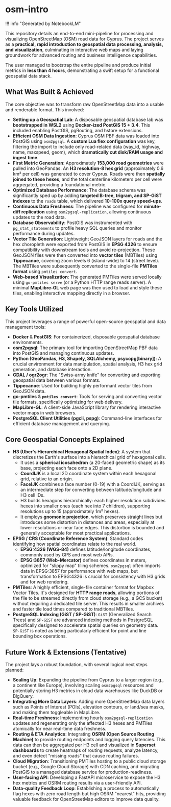 # osm-intro

!!! info "Generated by NotebookLM"

This repository details an end-to-end mini-pipeline for processing and visualizing OpenStreetMap (OSM) road data for Cyprus. The project serves as a **practical, rapid introduction to geospatial data processing, analysis, and visualization**, culminating in interactive web maps and laying groundwork for advanced routing and business intelligence capabilities.

The user managed to bootstrap the entire pipeline and produce initial metrics in **less than 4 hours**, demonstrating a swift setup for a functional geospatial data stack.

## What Was Built & Achieved

The core objective was to transform raw OpenStreetMap data into a usable and renderable format. This involved:

*   **Setting up a Geospatial Lab**: A disposable geospatial database lab was **bootstrapped in WSL2** using **Docker-ized PostGIS 15 + 3.4**. This included enabling PostGIS, pgRouting, and hstore extensions.
*   **Efficient OSM Data Ingestion**: Cyprus OSM PBF data was loaded into PostGIS using `osm2pgsql`. A **custom Lua flex configuration** was key, filtering the import to include only road-related data (way_id, highway, name, maxspeed, geom), which **dramatically cut disk/RAM usage and ingest time**.
*   **First Metric Generation**: Approximately **153,000 road geometries** were pulled into GeoPandas. An **H3 resolution-8 hex grid** (approximately 0.6 km² per cell) was generated to cover Cyprus. Roads were then **spatially joined to these hexes**, and the total centerline kilometers per cell were aggregated, providing a foundational metric.
*   **Optimized Database Performance**: The database schema was significantly sped up by adding **targeted B-tree, trigram, and SP-GiST indexes** to the `roads` table, which delivered **10-100x query speed-ups**.
*   **Continuous Data Freshness**: The pipeline was configured for **minute-diff replication** using `osm2pgsql-replication`, allowing continuous updates to the road data.
*   **Database Observability**: PostGIS was instrumented with `pg_stat_statements` to profile heavy SQL queries and monitor performance during updates.
*   **Vector Tile Generation**: Lightweight GeoJSON layers for roads and the hex choropleth were exported from PostGIS in **EPSG 4326** to ensure compatibility with downstream tools and avoid re-projection. These GeoJSON files were then converted into **vector tiles** (MBTiles) using **Tippecanoe**, covering zoom levels 6 (island-wide) to 14 (street level). The MBTiles were subsequently converted to the single-file **PMTiles format** using `pmtiles convert`.
*   **Web-based Visualization**: The generated PMTiles were served locally using `go-pmtiles serve` (or a Python HTTP range reads server). A minimal **MapLibre-GL** web page was then used to load and style these tiles, enabling interactive mapping directly in a browser.

## Key Tools Utilized

This project leverages a range of powerful open-source geospatial and data management tools:

*   **Docker** & **PostGIS**: For containerized, disposable geospatial database environments.
*   **osm2pgsql**: The primary tool for importing OpenStreetMap PBF data into PostGIS and managing continuous updates.
*   **Python (GeoPandas, H3, Shapely, SQLAlchemy, psycopg[binary])**: A crucial environment for data manipulation, spatial analysis, H3 hex grid generation, and database interaction.
*   **GDAL / ogr2ogr**: The "Swiss-army knife" for converting and exporting geospatial data between various formats.
*   **Tippecanoe**: Used for building highly performant vector tiles from GeoJSON data.
*   **go-pmtiles** & **`pmtiles convert`**: Tools for serving and converting vector tile formats, specifically optimizing for web delivery.
*   **MapLibre-GL**: A client-side JavaScript library for rendering interactive vector maps in web browsers.
*   **PostgreSQL Client Utilities (pgcli, pspg)**: Command-line interfaces for efficient database management and querying.

## Core Geospatial Concepts Explained

*   **H3 (Uber's Hierarchical Hexagonal Spatial Index)**: A system that discretizes the Earth's surface into a hierarchical grid of hexagonal cells.
    *   It uses a **spherical icosahedron** (a 20-faced geometric shape) as its base, projecting each face onto a 2D plane.
    *   **CoordIJK** is a local 2D coordinate system within each hexagonal grid, relative to an origin.
    *   **FaceIJK** combines a face number (0-19) with a CoordIJK, serving as an intermediate step for converting between latitude/longitude and H3 cell IDs.
    *   H3 builds hexagons hierarchically: each higher resolution subdivides hexes into smaller ones (each hex into 7 children), supporting resolutions up to 15 (approximately 1m² hexes).
    *   It employs **gnomonic projection**, which preserves straight lines but introduces some distortion in distances and areas, especially at lower resolutions or near face edges. This distortion is bounded and generally acceptable for most practical applications.
*   **EPSG / CRS (Coordinate Reference System)**: Standard codes identifying how spatial coordinates relate to the real world.
    *   **EPSG:4326 (WGS-84)** defines latitude/longitude coordinates, commonly used by GPS and most web APIs.
    *   **EPSG:3857 (Web-Mercator)** defines coordinates in meters, optimized for "slippy map" tiling schemes. `osm2pgsql` often imports data in EPSG:3857 for performance with web maps, but transformation to EPSG:4326 is crucial for consistency with H3 grids and for web rendering.
*   **PMTiles**: A highly efficient, single-file container format for Mapbox Vector Tiles. It's designed for **HTTP range reads**, allowing portions of the file to be streamed directly from cloud storage (e.g., a GCS bucket) without requiring a dedicated tile server. This results in smaller archives and faster tile load times compared to traditional MBTiles.
*   **PostgreSQL Indexing (GiST / SP-GiST)**: `GiST` (Generalized Search Trees) and `SP-GiST` are advanced indexing methods in PostgreSQL specifically designed to accelerate spatial queries on geometry data. `SP-GiST` is noted as being particularly efficient for point and line bounding box operations.

## Future Work & Extensions (Tentative)

The project lays a robust foundation, with several logical next steps planned:

*   **Scaling Up**: Expanding the pipeline from Cyprus to a larger region (e.g., a continent like Europe), involving scaling `osm2pgsql` resources and potentially storing H3 metrics in cloud data warehouses like DuckDB or BigQuery.
*   **Integrating More Data Layers**: Adding more OpenStreetMap data layers such as Points of Interest (POIs), elevation contours, or land/sea masks, and making them toggleable in MapLibre.
*   **Real-time Freshness**: Implementing hourly `osm2pgsql-replication` updates and regenerating only the affected H3 hexes and PMTiles atomically for near real-time data freshness.
*   **Routing & ETA Analytics**: Integrating **OSRM (Open Source Routing Machine)** to provide routing endpoints and logging query latencies. This data can then be aggregated per H3 cell and visualized in **Superset dashboards** to create heatmaps of routing requests, analyze latency, and even detect "missing roads" that cause routing failures.
*   **Cloud Migration**: Transitioning PMTiles hosting to a public cloud storage bucket (e.g., Google Cloud Storage) with CDN caching, and migrating PostGIS to a managed database service for production-readiness.
*   **User-facing API**: Developing a FastAPI microservice to expose the H3 hex metrics and OSRM routing results via a user-friendly API.
*   **Data-quality Feedback Loop**: Establishing a process to automatically flag hexes with zero road length but high OSRM "nearest" hits, providing valuable feedback for OpenStreetMap editors to improve data quality.
```
